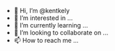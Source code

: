 - 👋 Hi, I’m @kentkely
- 👀 I’m interested in ...
- 🌱 I’m currently learning ...
- 💞️ I’m looking to collaborate on ...
- 📫 How to reach me ...

<!---
kentkely/kentkely is a ✨ special ✨ repository because its `README.md` (this file) appears on your GitHub profile.
You can click the Preview link to take a look at your changes.
--->

